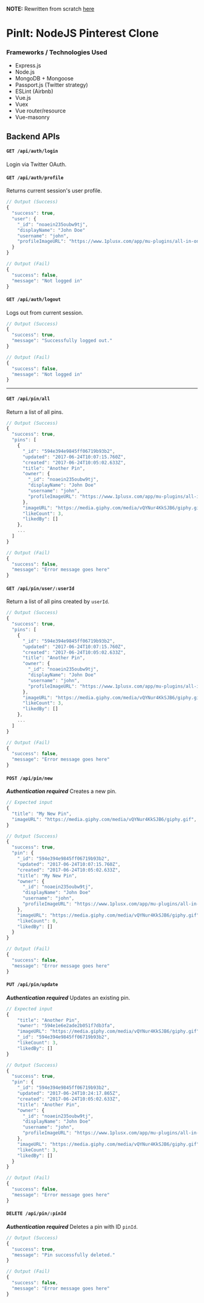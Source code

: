 __NOTE:__ Rewritten from scratch [here](https://github.com/adwinying/pinit)

# PinIt: NodeJS Pinterest Clone

### Frameworks / Technologies Used
- Express.js
- Node.js
- MongoDB + Mongoose
- Passport.js (Twitter strategy)
- ESLint (Airbnb)
- Vue.js
- Vuex
- Vue router/resource
- Vue-masonry

## Backend APIs

#### `GET /api/auth/login`
Login via Twitter OAuth.

#### `GET /api/auth/profile`
Returns current session's user profile.

```javascript
// Output (Success)
{
  "success": true,
  "user": {
    "_id": "noaein235oubw9tj",
    "displayName": "John Doe"
    "username": "john",
    "profileImageURL": "https://www.1plusx.com/app/mu-plugins/all-in-one-seo-pack-pro/images/default-user-image.png",
  }
}

// Output (Fail)
{
  "success": false,
  "message": "Not logged in"
}
```

#### `GET /api/auth/logout`
Logs out from current session.
```javascript
// Output (Success)
{
  "success": true,
  "message": "Successfully logged out."
}

// Output (Fail)
{
  "success": false,
  "message": "Not logged in"
}
```

---

#### `GET /api/pin/all`
Return a list of all pins.

```javascript
// Output (Success)
{
  "success": true,
  "pins": [
    {
      "_id": "594e394e9845ff06719b93b2",
      "updated": "2017-06-24T10:07:15.760Z",
      "created": "2017-06-24T10:05:02.633Z",
      "title": "Another Pin",
      "owner": {
        "_id": "noaein235oubw9tj",
        "displayName": "John Doe"
        "username": "john",
        "profileImageURL": "https://www.1plusx.com/app/mu-plugins/all-in-one-seo-pack-pro/images/default-user-image.png",
      },
      "imageURL": "https://media.giphy.com/media/vQYNur4KkSJB6/giphy.gif",
      "likeCount": 3,
      "likedBy": []
    },
    ...
  ]
}

// Output (Fail)
{
  "success": false,
  "message": "Error message goes here"
}
```

#### `GET /api/pin/user/:userId`
Return a list of all pins created by `userId`.

```javascript
// Output (Success)
{
  "success": true,
  "pins": [
    {
      "_id": "594e394e9845ff06719b93b2",
      "updated": "2017-06-24T10:07:15.760Z",
      "created": "2017-06-24T10:05:02.633Z",
      "title": "Another Pin",
      "owner": {
        "_id": "noaein235oubw9tj",
        "displayName": "John Doe"
        "username": "john",
        "profileImageURL": "https://www.1plusx.com/app/mu-plugins/all-in-one-seo-pack-pro/images/default-user-image.png",
      },
      "imageURL": "https://media.giphy.com/media/vQYNur4KkSJB6/giphy.gif",
      "likeCount": 3,
      "likedBy": []
    },
    ...
  ]
}

// Output (Fail)
{
  "success": false,
  "message": "Error message goes here"
}
```

#### `POST /api/pin/new`
_**Authentication required**_
Creates a new pin.

```javascript
// Expected input
{
  "title": "My New Pin",
  "imageURL": "https://media.giphy.com/media/vQYNur4KkSJB6/giphy.gif",
}

// Output (Success)
{
  "success": true,
  "pin": {
    "_id": "594e394e9845ff06719b93b2",
    "updated": "2017-06-24T10:07:15.760Z",
    "created": "2017-06-24T10:05:02.633Z",
    "title": "My New Pin",
    "owner": {
      "_id": "noaein235oubw9tj",
      "displayName": "John Doe"
      "username": "john",
      "profileImageURL": "https://www.1plusx.com/app/mu-plugins/all-in-one-seo-pack-pro/images/default-user-image.png",
    },
    "imageURL": "https://media.giphy.com/media/vQYNur4KkSJB6/giphy.gif",
    "likeCount": 0,
    "likedBy": []
  }
}

// Output (Fail)
{
  "success": false,
  "message": "Error message goes here"
}
```

#### `PUT /api/pin/update`
_**Authentication required**_
Updates an existing pin.

```javascript
// Expected input
{
    "title": "Another Pin",
    "owner": "594e1e6e2ade2b051f7db3fa",
    "imageURL": "https://media.giphy.com/media/vQYNur4KkSJB6/giphy.gif",
    "_id": "594e394e9845ff06719b93b2",
    "likeCount": 3,
    "likedBy": []
}

// Output (Success)
{
  "success": true,
  "pin": {
    "_id": "594e394e9845ff06719b93b2",
    "updated": "2017-06-24T10:24:17.865Z",
    "created": "2017-06-24T10:05:02.633Z",
    "title": "Another Pin",
    "owner": {
      "_id": "noaein235oubw9tj",
      "displayName": "John Doe"
      "username": "john",
      "profileImageURL": "https://www.1plusx.com/app/mu-plugins/all-in-one-seo-pack-pro/images/default-user-image.png",
    },
    "imageURL": "https://media.giphy.com/media/vQYNur4KkSJB6/giphy.gif",
    "likeCount": 3,
    "likedBy": []
  }
}

// Output (Fail)
{
  "success": false,
  "message": "Error message goes here"
}
```

#### `DELETE /api/pin/:pinId`
_**Authentication required**_
Deletes a pin with ID `pinId`.

```javascript
// Output (Success)
{
  "success": true,
  "message": "Pin successfully deleted."
}

// Output (Fail)
{
  "success": false,
  "message": "Error message goes here"
}
```

